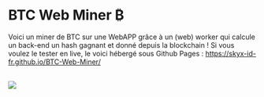 # BTC Web Miner ₿
Voici un miner de BTC sur une WebAPP grâce à un (web) worker qui calcule un back-end un hash gagnant et donné depuis la blockchain ! Si vous voulez le tester en live, le voici hébergé sous Github Pages : https://skyx-id-fr.github.io/BTC-Web-Miner/

<br><img src="https://zupimages.net/up/22/13/32uv.png" />
